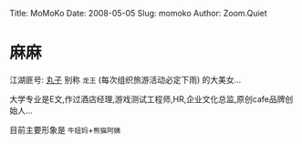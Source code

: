 Title: MoMoKo
Date: 2008-05-05
Slug: momoko
Author: Zoom.Quiet

# 麻麻

江湖匪号: [丸子](http://blog.sina.com.cn/momokobb)
别称 `龙王` (每次组织旅游活动必定下雨)
的大美女...

大学专业是E文,作过酒店经理,游戏测试工程师,HR,企业文化总监,原创cafe品牌创始人...

目前主要形象是 `牛妞妈`+`熊猫阿姨` 
